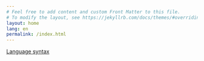 ```yaml
---
# Feel free to add content and custom Front Matter to this file.
# To modify the layout, see https://jekyllrb.com/docs/themes/#overriding-theme-defaults
layout: home
lang: en
permalink: /index.html
---
```


[Language syntax](/language-syntax.html)



